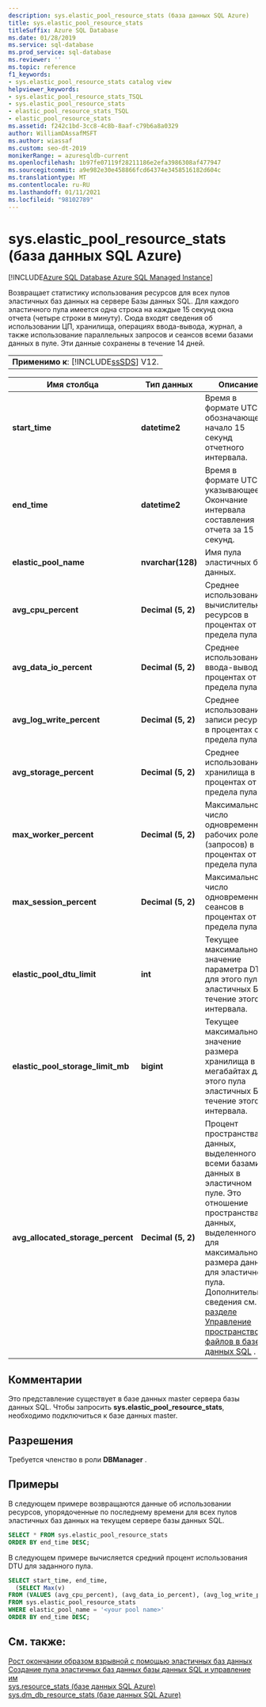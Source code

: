 ```yaml
---
description: sys.elastic_pool_resource_stats (база данных SQL Azure)
title: sys.elastic_pool_resource_stats
titleSuffix: Azure SQL Database
ms.date: 01/28/2019
ms.service: sql-database
ms.prod_service: sql-database
ms.reviewer: ''
ms.topic: reference
f1_keywords:
- sys.elastic_pool_resource_stats catalog view
helpviewer_keywords:
- sys.elastic_pool_resource_stats_TSQL
- sys.elastic_pool_resource_stats
- elastic_pool_resource_stats_TSQL
- elastic_pool_resource_stats
ms.assetid: f242c1bd-3cc8-4c8b-8aaf-c79b6a8a0329
author: WilliamDAssafMSFT
ms.author: wiassaf
ms.custom: seo-dt-2019
monikerRange: = azuresqldb-current
ms.openlocfilehash: 1b97fe07119f28211186e2efa3986308af477947
ms.sourcegitcommit: a9e982e30e458866fcd64374e3458516182d604c
ms.translationtype: MT
ms.contentlocale: ru-RU
ms.lasthandoff: 01/11/2021
ms.locfileid: "98102789"
---
```

# <a name="syselastic_pool_resource_stats-azure-sql-database"></a>sys.elastic_pool_resource_stats (база данных SQL Azure)
[!INCLUDE[Azure SQL Database Azure SQL Managed Instance](../../includes/applies-to-version/asdb-asdbmi.md)]

  Возвращает статистику использования ресурсов для всех пулов эластичных баз данных на сервере Базы данных SQL. Для каждого эластичного пула имеется одна строка на каждые 15 секунд окна отчета (четыре строки в минуту). Сюда входят сведения об использовании ЦП, хранилища, операциях ввода-вывода, журнал, а также использование параллельных запросов и сеансов всеми базами данных в пуле. Эти данные сохранены в течение 14 дней. 
  
||  
|-|  
|**Применимо к**:  [!INCLUDE[ssSDS](../../includes/sssds-md.md)] V12.|  
  
|Имя столбца|Тип данных|Описание|  
|-----------------|---------------|-----------------|  
|**start_time**|**datetime2**|Время в формате UTC, обозначающее начало 15 секунд отчетного интервала.|  
|**end_time**|**datetime2**|Время в формате UTC, указывающее Окончание интервала составления отчета за 15 секунд.|  
|**elastic_pool_name**|**nvarchar(128)**|Имя пула эластичных баз данных.|  
|**avg_cpu_percent**|**Decimal (5, 2)**|Среднее использование вычислительных ресурсов в процентах от предела пула.|  
|**avg_data_io_percent**|**Decimal (5, 2)**|Среднее использование ввода-вывода в процентах от предела пула.|  
|**avg_log_write_percent**|**Decimal (5, 2)**|Среднее использование записи ресурсов в процентах от предела пула.|  
|**avg_storage_percent**|**Decimal (5, 2)**|Среднее использование хранилища в процентах от предела пула.|  
|**max_worker_percent**|**Decimal (5, 2)**|Максимальное число одновременных рабочих ролей (запросов) в процентах от предела пула.|  
|**max_session_percent**|**Decimal (5, 2)**|Максимальное число одновременных сеансов в процентах от предела пула.|  
|**elastic_pool_dtu_limit**|**int**|Текущее максимальное значение параметра DTU для этого пула эластичных БД в течение этого интервала.|  
|**elastic_pool_storage_limit_mb**|**bigint**|Текущее максимальное значение размера хранилища в мегабайтах для этого пула эластичных БД в течение этого интервала.|
|**avg_allocated_storage_percent**|**Decimal (5, 2)**|Процент пространства данных, выделенного всеми базами данных в эластичном пуле.  Это отношение пространства данных, выделенного для максимального размера данных для эластичного пула.  Дополнительные сведения см. [в разделе Управление пространством файлов в базе данных SQL](/azure/sql-database/sql-database-file-space-management) .|  
  
## <a name="remarks"></a>Комментарии

 Это представление существует в базе данных master сервера базы данных SQL. Чтобы запросить **sys.elastic_pool_resource_stats**, необходимо подключиться к базе данных master.  
  
## <a name="permissions"></a>Разрешения

 Требуется членство в роли **DBManager** .  
  
## <a name="examples"></a>Примеры

 В следующем примере возвращаются данные об использовании ресурсов, упорядоченные по последнему времени для всех пулов эластичных баз данных на текущем сервере базы данных SQL.  
  
```sql
SELECT * FROM sys.elastic_pool_resource_stats
ORDER BY end_time DESC;  
```

 В следующем примере вычисляется средний процент использования DTU для заданного пула.  

```sql
SELECT start_time, end_time,
  (SELECT Max(v)
FROM (VALUES (avg_cpu_percent), (avg_data_io_percent), (avg_log_write_percent)) AS value(v)) AS [avg_DTU_percent]
FROM sys.elastic_pool_resource_stats
WHERE elastic_pool_name = '<your pool name>'
ORDER BY end_time DESC;  
```

## <a name="see-also"></a>См. также:

 [Рост окончании образом взрывной с помощью эластичных баз данных](/azure/azure-sql/database/elastic-pool-overview)   
 [Создание пула эластичных баз данных базы данных SQL и управление им](/azure/azure-sql/database/elastic-pool-overview)   
 [sys.resource_stats &#40;базе данных SQL Azure&#41;](../../relational-databases/system-catalog-views/sys-resource-stats-azure-sql-database.md)   
 [sys.dm_db_resource_stats &#40;базе данных SQL Azure&#41;](../../relational-databases/system-dynamic-management-views/sys-dm-db-resource-stats-azure-sql-database.md)  
  
